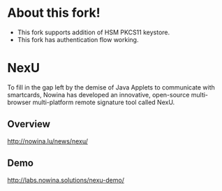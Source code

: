# About this fork!

* This fork supports addition of HSM PKCS11 keystore. 
* This fork has authentication flow working.

# NexU

To fill in the gap left by the demise of Java Applets to communicate with smartcards, 
Nowina has developed an innovative, open-source multi-browser multi-platform remote 
signature tool called NexU.

## Overview 

http://nowina.lu/news/nexu/

## Demo 

http://labs.nowina.solutions/nexu-demo/
